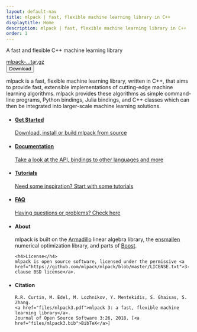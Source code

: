 ```yaml
---
layout: default-nav
title: mlpack | fast, flexible machine learning library in C++
displaytitle: Home
description: mlpack | fast, flexible machine learning library in C++
order: 1
---
```


<div class="hero-overlay">
	<!--<div class="hero-logo"></div>-->
    <div class="hero-text">    
        <p>A fast and flexible C++ machine learning library</p>
		<a class="legend" href="https://github.com/mlpack/mlpack/releases/tag/..">mlpack-...tar.gz</a><br>
        <a href="files/mlpack-...tar.gz">
			<button class="button-download">
				<i class="fas fa-download"></i> Download
			</button>
		</a>
	</div>
</div>

<p class="intro-text">
mlpack is a fast, flexible machine learning library, written in C++, that aims
to provide fast, extensible implementations of cutting-edge machine learning
algorithms. mlpack provides these algorithms as simple command-line programs,
Python bindings, Julia bindings, and C++ classes which can then be integrated
into larger-scale machine learning solutions.
</p>

<ul class="flex-container">
  <li class="flex-item">
    <a href="getstarted.html">
      <div class="card">
	    <i class="fa fa-play fa-lg card-icon"></i>
          <h4>Get Started</h4>
		  <p>Download, install or build mlpack from source</p>
      </div>
	</a>
  </li>
  <li class="flex-item">
    <a href="docs.html">
      <div class="card">
	    <i class="fa fa-book fa-lg card-icon"></i>
		  <h4>Documentation</h4>
		  <p>Take a look at the API, bindings to other languages and more</p>
	  </div>
    </a>
  </li>
  <li class="flex-item">
    <a href="doc/mlpack-../cli_documentation.html#tutorials">
      <div class="card">
        <i class="fa fa-file-code fa-lg card-icon"></i>
	      <h4>Tutorials</h4>
	      <p>Need some inspiration? Start with some tutorials</p>
	  </div>
	</a>
  </li>
  <li class="flex-item">
    <a href="questions.html">
      <div class="card">
	    <i class="fa fa-question-circle fa-lg card-icon"></i>
          <h4>FAQ</h4>
          <p>Having questions or problems? Check here</p>
	  </div>
	</a>
  </li>
</ul>

<!--<div class="divider"/>-->

<ul class="flex-container">
  <li class="flex-large-item-left">
    <h4>About</h4>
	mlpack is built on the <a href="http://arma.sourceforge.net">Armadillo</a> linear algebra library,
	the <a href="https://www.ensmallen.org">ensmallen</a> numerical optimization library, and parts
	of <a href="https://boost.org">Boost</a>.
	
	<h4>License</h4>
	mlpack is open source software, licensed under the permissive <a href="https://github.com/mlpack/mlpack/blob/master/LICENSE.txt">3-clause BSD license</a>.
  </li>
  
  <li class="flex-large-item-right">
  <h4>Citation</h4>

    R.R. Curtin, M. Edel, M. Lozhnikov, Y. Mentekidis, S. Ghaisas, S. Zhang.
    <a href="files/mlpack3.pdf">mlpack 3: a fast, flexible machine learning library</a>.
    Journal of Open Source Software 3:26, 2018. [<a href="files/mlpack3.bib">BibTeX</a>]
  </li>
</ul>
